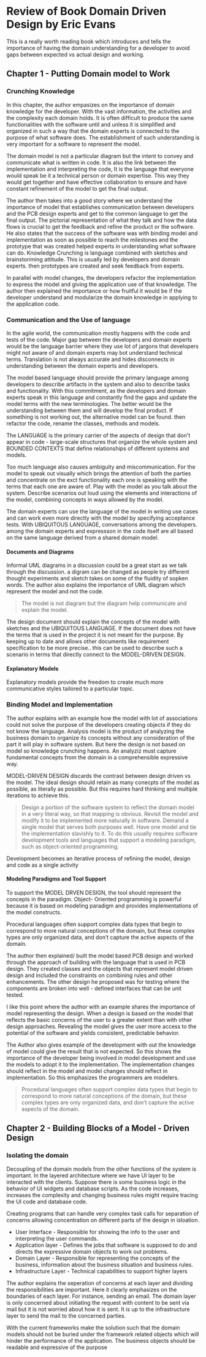 # Review of Book Domain Driven Design by Eric Evans

This is a really worth reading book which introduces and tells the importance of having the domain understanding for a developer to avoid gaps between expected vs actual design and working.

## Chapter 1 - Putting Domain model to Work
### Crunching Knowledge
In this chapter, the author empasizes on the importance of domain knowledge for the developer. With the vast information, the activities and the complexity each domain holds. It is often difficult to produce the same functionalities with the software until and unless it is simplified and organized in such a way that the domain experts is connected to the purpose of what software does.
The establishment of such understanding is very important for a software to represent the model.

The domain model is not a particular diagram but the intent to convey and communicate what is written in code. It is also the link between the implementation and interpreting the code,
It is the language that everyone would speak be it a technical person or domain expertise. This way they would get together and have effective collaboration to ensure and have constant refinement of the model to get the final output.

The author then takes into a good story where we understand the importance of model that establishes communication between developers and the PCB design experts and get to the common language to get the final output.
The pictorial representation of what they talk and how the data flows is crucial to get the feedback and refine the product or the software.
He also states that the success of the software was with binding model and implementation as soon as possible to reach the milestones and the prototype that was created helped experts in understanding what software can do.
Knowledge Crunching is language combined with sketches and brainstoriming attitude. This is usually led by developers and domain experts. then prototypes are created and seek feedback from experts.

In parallel with model changes, the developers refactor the implementation to express the model and giving the application use of that knowledge.
The author then explained the importance or how fruitful it would be if the developer understand and modularize the domain knowledge in applying to the application code.

### Communication and the Use of language
In the agile world, the communication mostly happens with the code and tests  of the code. Major gap between the developers and domain experts would be the language barrier where they use lot of jargons that developers might not aware of and domain experts may bot understand technical terms.
Translation is not always accurate and hides disconnects in understanding between the domain experts and developers.

The model based language should provide the primary language among developers to describe artifacts in the system and also to describe tasks and functionality. With this commitment, as the developers and domain experts speak in this language and constantly find the gaps and update the model terms with the new terminologies. The better would be the understanding between them and will develop the final product. If something is not working out, the alternative model can be found. then refactor the code, rename the classes, methods and models.

The LANGUAGE is the primary carrier of the aspects of design that don't appear in code - large-scale structures that organize the whole system and BOUNDED CONTEXTS that define relationships of different systems and models.

Too much language also causes ambiguity and miscommunication. For the model to speak out visually which brings the attention of both the parties and concentrate on the exct functionality each one is speaking with the terms that each one are aware of.
Play with the model as you talk about the system. Describe scenarios out loud using the elements and interactions of the model, combining concepts in ways allowed by the model.

The domain experts can use the language of the model in writing use cases and can work even more directly with the model by specifying acceptance tests.
With UBIQUITOUS LANGUAGE, conversations among the developers. among the domain experts and expressson in the code itself are all based on the same language derived from a shared domain model.

#### Documents and Diagrams
Informal UML diagrams in a discussion could be a great start as we talk through the discussion. a digram can be changed as people try different thought experiments and sketch takes on some of the fluidity of sopken words.
The author also explains the importance of UML diagram which represent the model and not the code.

> The model is not diagram but the diagram help communicate and explain the model.

The design document should explain the concepts of the model with sketches and the UBIQUITOUS LANGUAGE. If the document does not have the terms that is used in the project it is not meant for the purpose. By keeping up to date and allows other documents like requirement specification to be more precise.. this can be used to describe such a scenario in terms that directly connect to the MODEL-DRIVEN DESIGN.
#### Explanatory Models
Explanatory models provide the freedom to create much more communicative styles tailored to a particular topic. 

### Binding Model and Implementation
The author explains with an example how the model with lot of associations could not solve the purpose of the developers creating objects if they do not know the language.
Analysis model is the product of analyzing the business domain to organize its concepts without any consideration of the part it will play in software system. But here the design is not based on model so knowledge crunching happens. An analyziz must capture fundamental concepts from the domain in a comprehensible expressive way. 

MODEL-DRIVEN DESIGN discards the contrast between design driven vs the model. The ideal design should retain as many conecpts of the model as possible, as literally as possible. But this requires hard thinking and multiple iterations to achieve this.

> Design a portion of the software system to reflect the domain model in a very literal way, so that mapping is obvious.  Revisit the model and modify it to be implemented more naturally in software. Demand a single model that serves both purposes well. Have one model and tie the implementation slavishly to it. To do this usually requires software development tools and languages that support a modeling paradigm, such as object-oriented programming.

Development becomes an iterative process of refining the model, design and code as a single activity 

#### Modeling Paradigms and Tool Support
To support the MODEL DRVEN DESIGN, the tool should represent the concepts in the paradigm. Object- Oriented programming is powerful because it is based on modeling paradigm and provides implementations of the model constructs. 

Procedural languages often support complex data types that begin to correspond to more natural conceptions of the domain, but these complex types are only organized data, and don’t capture the active aspects of the domain.

The author then explained/ built the model based PCB design and worked through the approach of building with the language that is used in PCB design. They created classes and the objects that represent model driven design and included the constraints on combining rules and other enhancements. The other design he proposed was for testing where the components are broken into well - defined interfaces that can be unit tested.

I like this point where the author with an example shares the importance of model representing the design. When a design is based on the model that reflects the basic concerns of the user to a greater extent than with other design approaches. Revealing the model gives the user more access to the potential of the software and yields consistent, predictable behavior.

The Author also gives example of the development with out the knowledge of model could give the result that is not expected. So this shows the importance of the developer being involved in model development  and use the models to adopt it to the implementation. The implementation changes should reflect in the model and model changes should reflect in implementation. So this emphasizes the programmers are modelers.

> Procedural languages often support complex data types that begin to correspond to more natural conceptions of the domain, but these complex types are only organized data, and don’t capture the active aspects of the domain.

## Chapter 2 - Building Blocks of a Model - Driven Design
### Isolating the domain
Decoupling of the domain models from the other functions of the system is important. 
In the layered architecture where we have UI layer to be interacted with the clients. Suppose there is some business logic in the behavior of UI widgets and database scripts. As the code increases, increases the complexity and changing business rules might require tracing the UI code and database code. 

Creating programs that can handle very complex task calls for separation of concerns allowing concentration on different parts of the design in isloation.

* User Interface  - Responsible for showing the info to the user and interpreting the user commands.
* Application layer - Defines the jobs that software is supposed to do and directs the expressive domain objects to work out problems.
* Domain Layer - Responsible for representing the concepts of the business, information about the business situation and business rules.
* Infrastructure Layer - Technical capabilities to support higher layers

The author explains the seperation of concerns at each layer and dividing the responsibilities are important. Here it clearly emphasizes on the boundaries of each layer. For instance, sending an email. The domain layer is only concerned about initiating the request with content to be sent via mail but it is not worried about how it is sent. It is up to the infrastructure layer to send the mail to the concerned parties.

With the current frameworks make the solution such that the domain models should not be buried under the framework related objects which will hinder the performance of the application. The business objects should be readable and expressive of the purpose 








